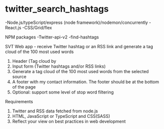 ﻿# twitter_search_hashtags

-Node.js/typeScript/express (node framework)/nodemon/concurrently
-React.js
-CSS/Grid/flex

NPM packages
-Twitter-api-v2
-find-hashtags

SVT
Web app - receive Twitter hashtag or an RSS link and generate a tag cloud of
the 100 most used words

1) Header (Tag cloud by <Firstname Surname>
2) Input form (Twitter hashtags and/or RSS links)
3) Generate a tag cloud of the 100 most used words from the selected source
4) A footer with my contact information. The footer should be at the bottom of the page
4) Optional: support some level of stop word filtering

Requirements
1) Twitter and RSS data fetched from node.js 
2) HTML, JavaScript or TypeScript and CSS(SASS)
3) Reflect your view on best practices in web development
